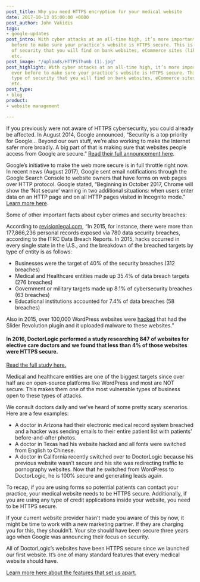 ```yaml
---
post_title: Why you need HTTPS encryption for your medical website
date: 2017-10-13 05:00:00 +0000
post_author: John Vakidis
tags:
- google-updates
post_intro: With cyber attacks at an all-time high, it’s more important now than ever
  before to make sure your practice’s website is HTTPS secure. This is the same type
  of security that you will find on bank websites, eCommerce sites (like Amazon),
  etc.
post_image: "/uploads/HTTPSThumb (1).jpg"
post_highlight: With cyber attacks at an all-time high, it’s more important now than
  ever before to make sure your practice’s website is HTTPS secure. This is the same
  type of security that you will find on bank websites, eCommerce sites (like Amazon),
  etc.
post_type:
- blog
product:
- website management

---
```

If you previously were not aware of HTTPS cybersecurity, you could already be affected. In August 2014, Google announced, “Security is a top priority for Google… Beyond our own stuff, we’re also working to make the Internet safer more broadly. A big part of that is making sure that websites people access from Google are secure.” [Read their full announcement here](https://webmasters.googleblog.com/2014/08/https-as-ranking-signal.html).

Google’s initiative to make the web more secure is in full throttle right now. In recent news (August 2017), Google sent email notifications through the Google Search Console to website owners that have forms on web pages over HTTP protocol. Google stated, “Beginning in October 2017, Chrome will show the ‘Not secure’ warning in two additional situations: when users enter data on an HTTP page and on all HTTP pages visited in Incognito mode.” [Learn more here](https://searchengineland.com/google-emails-warnings-webmasters-chrome-will-mark-http-pages-forms-not-secure-280907).

Some of other important facts about cyber crimes and security breaches:

According to [revisionlegal.com](https://revisionlegal.com/data-breach/2017-security-breaches/), “In 2015, for instance, there were more than 177,866,236 personal records exposed via 780 data security breaches, according to the ITRC Data Breach Reports. In 2015, hacks occurred in every single state in the U.S., and the breakdown of the breached targets by type of entity is as follows:

* Businesses were the target of 40% of the security breaches (312 breaches)
* Medical and Healthcare entities made up 35.4% of data breach targets (276 breaches)
* Government or military targets made up 8.1% of cybersecurity breaches (63 breaches)
* Educational institutions accounted for 7.4% of data breaches (58 breaches)

Also in 2015, over 100,000 WordPress websites were [hacked](https://wptavern.com/100000-wordpress-sites-compromised-using-the-slider-revolution-security-vulnerability) that had the Slider Revolution plugin and it uploaded malware to these websites.”

#### In 2016, DoctorLogic performed a study researching 847 of websites for elective care doctors and we found that less than 4% of those websites were HTTPS secure.

[Read the full study here.](https://doctorlogic.com/state-of-the-industry/)

Medical and healthcare entities are one of the biggest targets since over half are on open-source platforms like WordPress and most are NOT secure. This makes them one of the most vulnerable types of business open to these types of attacks.

We consult doctors daily and we’ve heard of some pretty scary scenarios. Here are a few examples:

* A doctor in Arizona had their electronic medical record system breached and a hacker was sending emails to their entire patient list with patients’ before-and-after photos.
* A doctor in Texas had his website hacked and all fonts were switched from English to Chinese.
* A doctor in California recently switched over to DoctorLogic because his previous website wasn’t secure and his site was redirecting traffic to pornography websites. Now that he switched from WordPress to DoctorLogic, he is 100% secure and generating leads again.

To recap, if you are using forms so potential patients can contact your practice, your medical website needs to be HTTPS secure. Additionally, if you are using any type of credit applications inside your website, you need to be HTTPS secure.

If your current website provider hasn’t made you aware of this by now, it might be time to work with a new marketing partner. If they are charging you for this, they shouldn’t. Your site should have been secure three years ago when Google was announcing their focus on security.

All of DoctorLogic’s websites have been HTTPS secure since we launched our first website. It’s one of many standard features that every medical website should have.

[Learn more here about the features that set us apart.](https://doctorlogic.com/features/technology/)